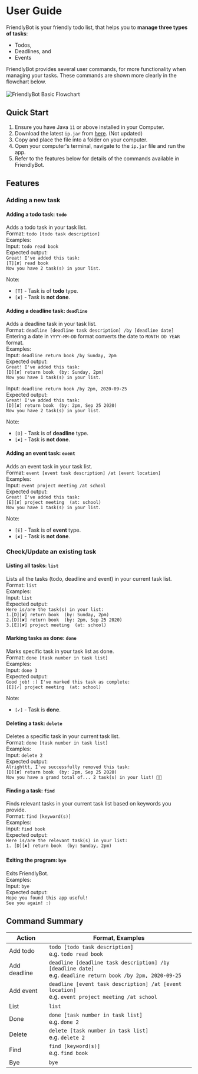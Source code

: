 # User Guide

FriendlyBot is your friendly todo list, that helps you to **manage three types of tasks**:
* Todos,
* Deadlines, and
* Events

FriendlyBot provides several user commands, for more functionality when managing your tasks.
These commands are shown more clearly in the flowchart below.
<br><br>![FriendlyBot Basic Flowchart](https://github.com/elizabethcwt/ip/commit/25d3f2a5c9006f885a93c4ff70e6efeaec0be217)

## Quick Start
1. Ensure you have Java `11` or above installed in your Computer.
1. Download the latest `ip.jar` from [here](https://github.com/elizabethcwt/ip/releases/tag/A-Jar). (Not updated)
1. Copy and place the file into a folder on your computer.
1. Open your computer's terminal, navigate to the `ip.jar` file and run the app.
1. Refer to the features below for details of the commands available in FriendlyBot.

## Features
### Adding a new task
#### Adding a todo task: `todo`
Adds a todo task in your task list.
<br>Format: `todo [todo task description]`
<br>Examples:
<br>
Input: `todo read book`
<br>Expected output:
<br>`Great! I've added this task:`
<br>`[T][✘] read book`
<br>`Now you have 2 task(s) in your list.`

Note:
* `[T]` - Task is of **todo** type.
* `[✘]` - Task is **not done**.
   
#### Adding a deadline task: `deadline`
Adds a deadline task in your task list.
<br>Format: `deadline [deadline task description] /by [deadline date]`
<br>Entering a date in `YYYY-MM-DD` format converts the date to `MONTH DD YEAR` format.
<br>Examples:
<br>
Input: `deadline return book /by Sunday, 2pm`
<br>Expected output:
<br>`Great! I've added this task:`
<br>`[D][✘] return book  (by: Sunday, 2pm)`
<br>`Now you have 1 task(s) in your list.`
    
Input: `deadline return book /by 2pm, 2020-09-25`
<br>Expected output:
<br>`Great! I've added this task:`
<br>`[D][✘] return book  (by: 2pm, Sep 25 2020)`
<br>`Now you have 2 task(s) in your list.`
  
Note:
* `[D]` - Task is of **deadline** type.
* `[✘]` - Task is **not done**.

#### Adding an event task: `event`
Adds an event task in your task list.
<br>Format: `event [event task description] /at [event location]`
<br>Examples:
<br>
Input: `event project meeting /at school`
<br>Expected output:
<br>`Great! I've added this task:`
<br>`[E][✘] project meeting  (at: school)`
<br>`Now you have 1 task(s) in your list.`

Note:
* `[E]` - Task is of **event** type.
* `[✘]` - Task is **not done**.
   
### Check/Update an existing task
#### Listing all tasks: `list`
Lists all the tasks (todo, deadline and event) in your current task list.
<br>Format: `list`
<br>Examples:
<br>
Input: `list`
<br>Expected output:
<br>`Here is/are the task(s) in your list:`
<br>`1.[D][✘] return book  (by: Sunday, 2pm)`
<br>`2.[D][✘] return book  (by: 2pm, Sep 25 2020)`
<br>`3.[E][✘] project meeting  (at: school)`

#### Marking tasks as done: `done`
Marks specific task in your task list as done.
<br>Format: `done [task number in task list]`
<br>Examples:
<br>
Input: `done 3`
<br>Expected output:
<br>`Good job! :) I've marked this task as complete:`
<br>`[E][✓] project meeting  (at: school)`

Note:
* `[✓]` - Task is **done**.

#### Deleting a task: `delete`
Deletes a specific task in your current task list.
<br>Format: `done [task number in task list]`
<br>Examples:
<br>
Input: `delete 2`
<br>Expected output:
<br>`Alrighttt, I've successfully removed this task:`
<br>`[D][✘] return book  (by: 2pm, Sep 25 2020)`
<br>`Now you have a grand total of... 2 task(s) in your list! 👍🏼`
    
#### Finding a task: `find`
Finds relevant tasks in your current task list based on keywords you provide.
<br>Format: `find [keyword(s)]`
<br>Examples:
<br>
Input: `find book`
<br>Expected output:
<br>`Here is/are the relevant task(s) in your list:`
<br>`1. [D][✘] return book  (by: Sunday, 2pm)`

###
#### Exiting the program: `bye`
Exits FriendlyBot.
<br>Examples:
<br>
Input: `bye`
<br>Expected output:
<br>`Hope you found this app useful! `
<br>`See you again! :)`

## Command Summary
|Action|Format, Examples|
|--------------|----------------|
|Add todo|`todo [todo task description]`<br> e.g. `todo read book`|
|Add deadline|`deadline [deadline task description] /by [deadline date]`<br> e.g. `deadline return book /by 2pm, 2020-09-25`|
|Add event|`deadline [event task description] /at [event location]`<br> e.g. `event project meeting /at school`|
|List|`list`|
|Done|`done [task number in task list]`<br> e.g. `done 2`|
|Delete|`delete [task number in task list]`<br> e.g. `delete 2`|
|Find|`find [keyword(s)]`<br> e.g. `find book`|
|Bye|`bye`|
